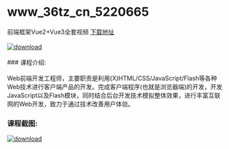 # www_36tz_cn_5220665
前端框架Vue2+Vue3全套视频
[下载地址](http://www.36tz.cn/article/5220665 "下载地址")
<br/></br>[![download](http://36tz.cn/muke_img/2021_08_1-16-300x162.png "下载地址")](http://www.36tz.cn/article/5220665 "下载地址")
<br/></br>### 课程介绍:<br/></br>Web前端开发工程师，主要职责是利用(X)HTML/CSS/JavaScript/Flash等各种Web技术进行客户端产品的开发。完成客户端程序(也就是浏览器端)的开发，开发JavaScript以及Flash模块，同时结合后台开发技术模拟整体效果，进行丰富互联网的Web开发，致力于通过技术改善用户体验。

### 课程截图:
[![download](http://36tz.cn/muke_img/2021_08_2-16.png "下载地址")](http://www.36tz.cn/article/5220665 "下载地址")
